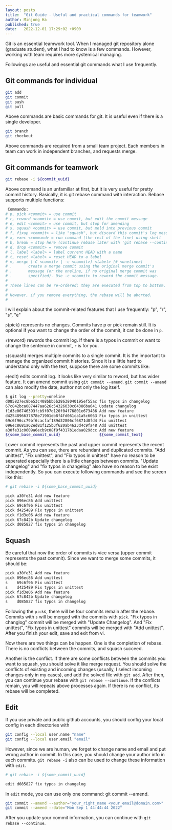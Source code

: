 ```yaml
---
layout: posts
title:  "Git Guide - Useful and practical commands for teamwork"
author: Minjong Ha
published: true
date:   2022-12-01 17:29:02 +0900
---
```


Git is an essential teamwork tool.
When I managed git repository alone (graduate student), what I had to know is a few commands.
However, working with team requires more systemical managing.

Followings are useful and essential git commands what I use frequently.

## Git commands for individual

```bash
git add 
git commit 
git push
git pull
```

Above commands are basic commands for git.
It is useful even if there is a single developer.

```bash
git branch
git checkout
```

Above commands are required from a small team project.
Each members in team can work in independent branches, and requests merge.

## Git commands for teamwork

```bash
git rebase -i ${commit_uuid}
```

Above command is an unfamiliar at first, but it is very useful for pretty commit history.
Basically, it is git rebase command with interaction.
Rebase supports multiple functions:

```bash
 Commands:
# p, pick <commit> = use commit
# r, reword <commit> = use commit, but edit the commit message
# e, edit <commit> = use commit, but stop for amending
# s, squash <commit> = use commit, but meld into previous commit
# f, fixup <commit> = like "squash", but discard this commit's log message
# x, exec <command> = run command (the rest of the line) using shell
# b, break = stop here (continue rebase later with 'git rebase --continue')
# d, drop <commit> = remove commit
# l, label <label> = label current HEAD with a name
# t, reset <label> = reset HEAD to a label
# m, merge [-C <commit> | -c <commit>] <label> [# <oneline>]
# .       create a merge commit using the original merge commit's
# .       message (or the oneline, if no original merge commit was
# .       specified). Use -c <commit> to reword the commit message.
#
# These lines can be re-ordered; they are executed from top to bottom.
#
# However, if you remove everything, the rebase will be aborted.
#
```

I will explain about the commit-related features that I use frequently: "p", "r", "s", "e"

`p`(pick) represents no changes.
Commits have p or pick remain still.
It is optional if you want to change the order of the commit, it can be done in `p`.

`r`(reword) rewords the commit log.
If there is a typos in commit or want to change the sentence in commit, `r` is for you.

`s`(squash) merges multiple commits to a single commit.
It is the important to manage the organized commit histories.
Since it is a little hard to understand only with the text, suppose there are some commits like:

`e`(edit) edits commit log.
It looks like very similar to reword, but has wider feature.
It can amend commit using `git commit --amend`.
`git commit --amend` can also modify the date, author not only the log itself.

```bash
$ git log --pretty=oneline
d085827ec8be53c408bbb5b28638040195ef55ac fix typos in changelog
67c842bca087447aa626c54326030c64386ba641 Update changelog
f1d3e06746393fcb9f07d120f04f76801e673486 Add new feature
d4254896637878e71901eb8f4fd061ca1a5c6063 Fix typos in unittest
69c6f96cc79bf6cacfaf189d32806cf6871d8fd4 Fix unittest
096ec8681a62ed81f125b3f620ab4623d4c9fa48 Add unittest
a30fe31c0609a6ecb9c08f9f4317b1edaa029dcc Add new feature
${some_base_commit_uuid}                 ${some_commit_text}
```

Lower commit represents the past and upper commit represents the recent commit.
As you can see, there are rebundant and duplicated commits.
"Add unittest", "Fix unittest", and "Fix typos in unittest" have no reason to be seperated especially there is a little changes between commits.
"Update changelog" and "fix typos in changelog" also have no reason to be exist independently.
So you can execute following commands and see the screen like this:

```bash
# git rebase -i ${some_base_commit_uuid}

pick a30fe31 Add new feature
pick 096ec86 Add unittest
pick 69c6f96 Fix unittest
pick d425489 Fix typos in unittest
pick f1d3e06 Add new feature
pick 67c842b Update changelog
pick d085827 fix typos in changelog
```

## Squash

Be careful that now the order of commits is vice versa (upper commit represents the past commit).
Since we want to merge some commits, it should be:

```bash
pick a30fe31 Add new feature
pick 096ec86 Add unittest
s    69c6f96 Fix unittest
s    d425489 Fix typos in unittest
pick f1d3e06 Add new feature
pick 67c842b Update changelog
s    d085827 fix typos in changelog
```

Following the `pick`s, there will be four commits remain after the rebase.
Commits with `s` will be merged with the commits with `pick`.
"Fix typos in changlog" commit will be merged with "Update Changelog".
And "Fix unittest", "Fix typos in unittest" commits will be merged with "Add unittest".
After you finish your edit, save and exit from vi.

Now there are two things can be happen.
One is the completion of rebase.
There is no conflicts between the commits, and squash succeed.

Another is the conflict.
If there are some conflicts between the commits you want to squash, you should solve it like merge request.
You should solve the conflicts of existing and incoming changes (usually, I select incoming changes only in my cases), and add the solved file with `git add`.
After then, you can continue your rebase with `git rebase --continue`.
If the conflicts remain, you will repeats above processes again.
If there is no conflict, its rebase will be completed.

## Edit

If you use private and public github accounts, you should config your local config in each directories with

```bash
git config --local user.name "name"
git config --local user.email "email"
```

However, since we are human, we forget to change name and email and put wrong author in commit.
In this case, you should change your author info in each commits.
`git rebase -i` also can be used to change these information with `edit`.

```bash
# git rebase -i ${some_commit_uuid}

edit d085827 fix typos in changelog
```

In `edit` mode, you can use only one command: git commit --amend.

```bash
git commit --amend --author="your_right_name <your_email@domain.com>"
git commit --amend --date="Mon Sep 1 44:44:44 2022"
```

After you update your commit information, you can continue with `git rebase --continue`.
